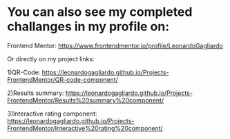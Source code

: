 # You can also see my completed challanges in my profile on:

Frontend Mentor: https://www.frontendmentor.io/profile/LeonardoGagliardo


Or directly on my project links:

1)QR-Code:  https://leonardogagliardo.github.io/Projects-FrontendMentor/QR-code-component/  

2)Results summary: https://leonardogagliardo.github.io/Projects-FrontendMentor/Results%20summary%20component/

3)Interactive rating component: https://leonardogagliardo.github.io/Projects-FrontendMentor/Interactive%20rating%20component/
